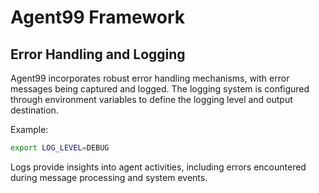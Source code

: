 # Agent99 Framework

## Error Handling and Logging

Agent99 incorporates robust error handling mechanisms, with error messages being captured and logged. The logging system is configured through environment variables to define the logging level and output destination.

Example:

```bash
export LOG_LEVEL=DEBUG
```

Logs provide insights into agent activities, including errors encountered during message processing and system events.
